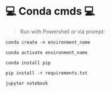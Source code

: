 # 💻 Conda cmds 💻
> Run with Powershell or via prompt:
```
conda create -n environment_name

conda activate environment_name

conda install pip

pip install -r requirements.txt

jupyter notebook
```
